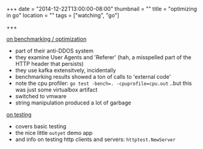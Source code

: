 +++
date = "2014-12-22T13:00:00-08:00"
thumbnail = ""
title = "optimizing in go"
location = ""
tags = ["watching", "go"]

+++

[on benchmarking / optimization](https://www.youtube.com/watch?v=JkgQJrodSpI#t=94)

* part of their anti-DDOS system
* they examine User Agents and 'Referer' (hah, a misspelled part of the HTTP header that persists)
* they use kafka extensitvely, incidentally
* benchmarking results showed a ton of calls to 'external code'
* note the cpu profiler: `go test -bench=. -cpuprofile=cpu.out`
..but this was just some virtualbox artifact
* switched to vmware
* string manipulation produced a lot of garbage


[on testing](https://www.youtube.com/watch?v=ndmB0bj7eyw)

* covers basic testing
* the nice little `outyet` demo app
* and info on testing http clients and servers: `httptest.NewServer`
